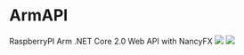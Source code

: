 # ArmAPI
RaspberryPI Arm .NET Core 2.0 Web API with NancyFX
![](https://img.shields.io/appveyor/ci/thiagoloureiro/armapi.svg)
![](https://img.shields.io/appveyor/tests/thiagoloureiro/armapi.svg)
